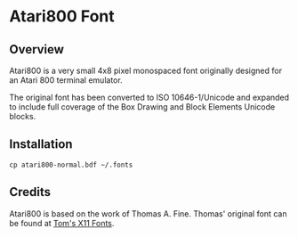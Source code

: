 # Atari800 Font

## Overview

Atari800 is a very small 4x8 pixel monospaced font originally designed for an Atari 800 terminal emulator.

The original font has been converted to ISO 10646-1/Unicode and expanded to include full coverage of the Box Drawing and Block Elements Unicode blocks.

## Installation

    cp atari800-normal.bdf ~/.fonts

## Credits

Atari800 is based on the work of Thomas A. Fine.  Thomas' original font can be found at [Tom's X11 Fonts](http://hea-www.harvard.edu/~fine/Tech/x11fonts.html).
